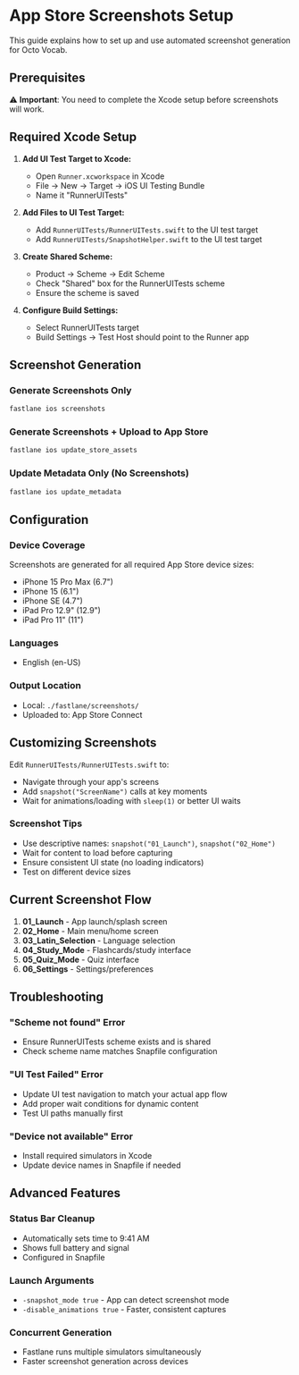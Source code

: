 # App Store Screenshots Setup

This guide explains how to set up and use automated screenshot generation for Octo Vocab.

## Prerequisites

⚠️ **Important**: You need to complete the Xcode setup before screenshots will work.

## Required Xcode Setup

1. **Add UI Test Target to Xcode:**
   - Open `Runner.xcworkspace` in Xcode
   - File → New → Target → iOS UI Testing Bundle
   - Name it "RunnerUITests"

2. **Add Files to UI Test Target:**
   - Add `RunnerUITests/RunnerUITests.swift` to the UI test target
   - Add `RunnerUITests/SnapshotHelper.swift` to the UI test target

3. **Create Shared Scheme:**
   - Product → Scheme → Edit Scheme
   - Check "Shared" box for the RunnerUITests scheme
   - Ensure the scheme is saved

4. **Configure Build Settings:**
   - Select RunnerUITests target
   - Build Settings → Test Host should point to the Runner app

## Screenshot Generation

### Generate Screenshots Only
```bash
fastlane ios screenshots
```

### Generate Screenshots + Upload to App Store
```bash
fastlane ios update_store_assets
```

### Update Metadata Only (No Screenshots)
```bash
fastlane ios update_metadata
```

## Configuration

### Device Coverage
Screenshots are generated for all required App Store device sizes:
- iPhone 15 Pro Max (6.7")
- iPhone 15 (6.1")
- iPhone SE (4.7")
- iPad Pro 12.9" (12.9")
- iPad Pro 11" (11")

### Languages
- English (en-US)

### Output Location
- Local: `./fastlane/screenshots/`
- Uploaded to: App Store Connect

## Customizing Screenshots

Edit `RunnerUITests/RunnerUITests.swift` to:
- Navigate through your app's screens
- Add `snapshot("ScreenName")` calls at key moments
- Wait for animations/loading with `sleep(1)` or better UI waits

### Screenshot Tips
- Use descriptive names: `snapshot("01_Launch")`, `snapshot("02_Home")`
- Wait for content to load before capturing
- Ensure consistent UI state (no loading indicators)
- Test on different device sizes

## Current Screenshot Flow

1. **01_Launch** - App launch/splash screen
2. **02_Home** - Main menu/home screen  
3. **03_Latin_Selection** - Language selection
4. **04_Study_Mode** - Flashcards/study interface
5. **05_Quiz_Mode** - Quiz interface
6. **06_Settings** - Settings/preferences

## Troubleshooting

### "Scheme not found" Error
- Ensure RunnerUITests scheme exists and is shared
- Check scheme name matches Snapfile configuration

### "UI Test Failed" Error
- Update UI test navigation to match your actual app flow
- Add proper wait conditions for dynamic content
- Test UI paths manually first

### "Device not available" Error
- Install required simulators in Xcode
- Update device names in Snapfile if needed

## Advanced Features

### Status Bar Cleanup
- Automatically sets time to 9:41 AM
- Shows full battery and signal
- Configured in Snapfile

### Launch Arguments
- `-snapshot_mode true` - App can detect screenshot mode
- `-disable_animations true` - Faster, consistent captures

### Concurrent Generation
- Fastlane runs multiple simulators simultaneously
- Faster screenshot generation across devices